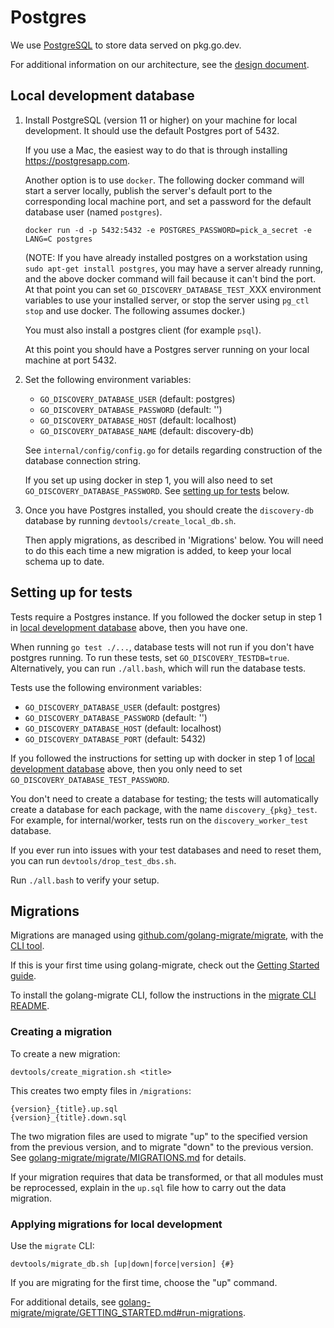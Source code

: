 # Postgres

We use [PostgreSQL](https://www.postgresql.org) to store data served on
pkg.go.dev.

For additional information on our architecture, see the
[design document](design.md).

## Local development database

1. Install PostgreSQL (version 11 or higher) on your machine for local
   development. It should use the default Postgres port of 5432.

   If you use a Mac, the easiest way to do that is through installing
   https://postgresapp.com.

   Another option is to use `docker`. The following docker command will start a
   server locally, publish the server's default port to the corresponding local
   machine port, and set a password for the default database user (named
   `postgres`).

   ```
   docker run -d -p 5432:5432 -e POSTGRES_PASSWORD=pick_a_secret -e LANG=C postgres
   ```

   (NOTE: If you have already installed postgres on a workstation using
   `sudo apt-get install postgres`, you may have a server already running, and
   the above docker command will fail because it can't bind the port. At that
   point you can set `GO_DISCOVERY_DATABASE_TEST_`XXX environment variables to
   use your installed server, or stop the server using `pg_ctl stop` and use
   docker. The following assumes docker.)

   You must also install a postgres client (for example `psql`).

   At this point you should have a Postgres server running on your local machine
   at port 5432.

2. Set the following environment variables:

   - `GO_DISCOVERY_DATABASE_USER` (default: postgres)
   - `GO_DISCOVERY_DATABASE_PASSWORD` (default: '')
   - `GO_DISCOVERY_DATABASE_HOST` (default: localhost)
   - `GO_DISCOVERY_DATABASE_NAME` (default: discovery-db)

   See `internal/config/config.go` for details regarding construction of the
   database connection string.

   If you set up using docker in step 1, you will also need to set
   `GO_DISCOVERY_DATABASE_PASSWORD`. See
   [setting up for tests](postgres.md#setting-up-for-tests) below.

3. Once you have Postgres installed, you should create the `discovery-db` database
   by running `devtools/create_local_db.sh`.

   Then apply migrations, as described in 'Migrations' below. You will need to do
   this each time a new migration is added, to keep your local schema up to date.

## Setting up for tests

Tests require a Postgres instance. If you followed the docker setup in step 1 in
[local development database](postgres.md#local-development-database) above,
then you have one.

When running `go test ./...`, database tests will not run if you don't have
postgres running. To run these tests, set `GO_DISCOVERY_TESTDB=true`.
Alternatively, you can run `./all.bash`, which will run the database tests.

Tests use the following environment variables:

- `GO_DISCOVERY_DATABASE_USER` (default: postgres)
- `GO_DISCOVERY_DATABASE_PASSWORD` (default: '')
- `GO_DISCOVERY_DATABASE_HOST` (default: localhost)
- `GO_DISCOVERY_DATABASE_PORT` (default: 5432)

If you followed the instructions for setting up with docker in step 1 of
[local development database](postgres.md#local-development-database) above,
then you only need to set `GO_DISCOVERY_DATABASE_TEST_PASSWORD`.

You don't need to create a database for testing; the tests will automatically
create a database for each package, with the name `discovery_{pkg}_test`. For
example, for internal/worker, tests run on the `discovery_worker_test`
database.

If you ever run into issues with your test databases and need to reset them,
you can run `devtools/drop_test_dbs.sh`.

Run `./all.bash` to verify your setup.

## Migrations

Migrations are managed using
[github.com/golang-migrate/migrate](https://github.com/golang-migrate/migrate),
with the [CLI tool](https://github.com/golang-migrate/migrate/tree/master/cli).

If this is your first time using golang-migrate, check out the
[Getting Started guide](https://github.com/golang-migrate/migrate/blob/master/GETTING_STARTED.md).

To install the golang-migrate CLI, follow the instructions in the
[migrate CLI README](https://github.com/golang-migrate/migrate/blob/master/cmd/migrate/README.md).

### Creating a migration

To create a new migration:

```
devtools/create_migration.sh <title>
```

This creates two empty files in `/migrations`:

```
{version}_{title}.up.sql
{version}_{title}.down.sql
```

The two migration files are used to migrate "up" to the specified version from
the previous version, and to migrate "down" to the previous version. See
[golang-migrate/migrate/MIGRATIONS.md](https://github.com/golang-migrate/migrate/blob/master/MIGRATIONS.md)
for details.

If your migration requires that data be transformed, or that all modules must be
reprocessed, explain in the `up.sql` file how to carry out the data migration.

### Applying migrations for local development

Use the `migrate` CLI:

```
devtools/migrate_db.sh [up|down|force|version] {#}
```

If you are migrating for the first time, choose the "up" command.

For additional details, see
[golang-migrate/migrate/GETTING_STARTED.md#run-migrations](https://github.com/golang-migrate/migrate/blob/master/GETTING_STARTED.md#run-migrations).
